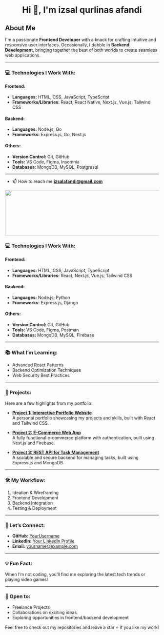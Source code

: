 <h1 align="center">Hi 👋, I'm izsal qurlinas afandi</h1>

## About Me

I'm a passionate **Frontend Developer** with a knack for crafting intuitive and responsive user interfaces. Occasionally, I dabble in **Backend Development**, bringing together the best of both worlds to create seamless web applications.

---

### 💻 Technologies I Work With:

#### Frontend:
- **Languages:** HTML, CSS, JavaScript, TypeScript
- **Frameworks/Libraries:** React, React Native, Next.js, Vue.js, Tailwind CSS

#### Backend:
- **Languages:** Node.js, Go
- **Frameworks:** Express.js, Go, Nest.js

#### Others:
- **Version Control:** Git, GitHub
- **Tools:** VS Code, Figma, Insomnia
- **Databases:** MongoDB, MySQL, Postgresql

---

- 📫 How to reach me **izsalafandi@gmail.com**
<!--
<h3 align="left">Connect with me:</h3>
<p align="left">
<a href="https://linkedin.com/in/izsal qurlianas afandi" target="blank"><img align="center" src="https://raw.githubusercontent.com/rahuldkjain/github-profile-readme-generator/master/src/images/icons/Social/linked-in-alt.svg" alt="izsal qurlianas afandi" height="30" width="40" /></a>
<a href="https://instagram.com/afandi_qurlinas" target="blank"><img align="center" src="https://raw.githubusercontent.com/rahuldkjain/github-profile-readme-generator/master/src/images/icons/Social/instagram.svg" alt="afandi_qurlinas" height="30" width="40" /></a>
</p>
-->


<a href="https://github.com/devxb/gitanimals">
  <img
    src="https://render.gitanimals.org/lines/izsal?pet-id=657112658383333343"
    width="700"
    height="150"
  />
</a>
  

<!--
<h3 align="left">Languages and Tools:</h3>
<p align="left"> <a href="https://www.w3.org/html/" target="_blank" rel="noreferrer"> <img src="https://raw.githubusercontent.com/devicons/devicon/master/icons/html5/html5-original-wordmark.svg" alt="html5" width="40" height="40"/> </a> <a href="https://www.w3schools.com/css/" target="_blank" rel="noreferrer"> <img src="https://raw.githubusercontent.com/devicons/devicon/master/icons/css3/css3-original-wordmark.svg" alt="css3" width="40" height="40"/> </a> <a href="https://developer.mozilla.org/en-US/docs/Web/JavaScript" target="_blank" rel="noreferrer"> <img src="https://raw.githubusercontent.com/devicons/devicon/master/icons/javascript/javascript-original.svg" alt="javascript" width="40" height="40"/> </a> <a href="https://git-scm.com/" target="_blank" rel="noreferrer"> <img src="https://www.vectorlogo.zone/logos/git-scm/git-scm-icon.svg" alt="git" width="40" height="40"/> </a> <img src="https://www.vectorlogo.zone/logos/mariadb/mariadb-icon.svg" alt="mariadb" width="40" height="40"/> </a> <a href="https://www.mysql.com/" target="_blank" rel="noreferrer"> <img src="https://raw.githubusercontent.com/devicons/devicon/master/icons/mysql/mysql-original-wordmark.svg" alt="mysql" width="40" height="40"/> </a> <a href="https://www.postgresql.org" target="_blank" rel="noreferrer"> <img src="https://raw.githubusercontent.com/devicons/devicon/master/icons/postgresql/postgresql-original-wordmark.svg" alt="postgresql" width="40" height="40"/> </a> <a href="https://reactjs.org/" target="_blank" rel="noreferrer"> <img src="https://raw.githubusercontent.com/devicons/devicon/master/icons/react/react-original-wordmark.svg" alt="react" width="40" height="40"/> </a> <a href="https://nextjs.org/" target="_blank" rel="noreferrer" style="color: white; background-color: #000;"> <img src="https://cdn.worldvectorlogo.com/logos/nextjs-2.svg" alt="nextjs" width="40" height="40" /> </a> <a href="https://redux.js.org" target="_blank" rel="noreferrer"> <img src="https://raw.githubusercontent.com/devicons/devicon/master/icons/redux/redux-original.svg" alt="redux" width="40" height="40"/> </a> <a href="https://tailwindcss.com/" target="_blank" rel="noreferrer"> <img src="https://www.vectorlogo.zone/logos/tailwindcss/tailwindcss-icon.svg" alt="tailwind" width="40" height="40"/> </a> <a href="https://www.typescriptlang.org/" target="_blank" rel="noreferrer"> <img src="https://raw.githubusercontent.com/devicons/devicon/master/icons/typescript/typescript-original.svg" alt="typescript" width="40" height="40"/> </a> <img src="https://raw.githubusercontent.com/devicons/devicon/master/icons/nodejs/nodejs-original-wordmark.svg" alt="nodejs" width="40" height="40"/> </a> <a href="https://www.php.net" target="_blank" rel="noreferrer"> <img src="https://raw.githubusercontent.com/devicons/devicon/master/icons/php/php-original.svg" alt="php" width="40" height="40"/> </a> <a href="https://golang.org" target="_blank" rel="noreferrer"> <img src="https://raw.githubusercontent.com/devicons/devicon/master/icons/go/go-original.svg" alt="go" width="40" height="40"/> </a> </p>
-->

<!--
<h3 align="left">Support:</h3>
<p><a href="https://www.buymeacoffee.com/izsalafand9"> <img align="left" src="https://cdn.buymeacoffee.com/buttons/v2/default-yellow.png" height="50" width="210" alt="izsalafand9" /></a></p><br><br>
-->


### 💻 Technologies I Work With:

#### Frontend:
- **Languages:** HTML, CSS, JavaScript, TypeScript
- **Frameworks/Libraries:** React, Next.js, Vue.js, Tailwind CSS

#### Backend:
- **Languages:** Node.js, Python
- **Frameworks:** Express.js, Django

#### Others:
- **Version Control:** Git, GitHub
- **Tools:** VS Code, Figma, Postman
- **Databases:** MongoDB, MySQL, Firebase

---

### 📚 What I’m Learning:
- Advanced React Patterns
- Backend Optimization Techniques
- Web Security Best Practices

---

### 🔧 Projects:
Here are a few highlights from my portfolio:

- **[Project 1: Interactive Portfolio Website](#)**  
  A personal portfolio showcasing my projects and skills, built with React and Tailwind CSS.

- **[Project 2: E-Commerce Web App](#)**  
  A fully functional e-commerce platform with authentication, built using Next.js and Firebase.

- **[Project 3: REST API for Task Management](#)**  
  A scalable and secure backend for managing tasks, built using Express.js and MongoDB.

---

### 🛠️ My Workflow:
1. Ideation & Wireframing
2. Frontend Development
3. Backend Integration
4. Testing & Deployment

---

### 🌱 Let’s Connect:
- **GitHub:** [YourUsername](https://github.com/YourUsername)
- **LinkedIn:** [Your LinkedIn Profile](#)
- **Email:** yourname@example.com

---

### 💡 Fun Fact:
When I’m not coding, you’ll find me exploring the latest tech trends or playing video games!

---

### 🚀 Open to:
- Freelance Projects
- Collaborations on exciting ideas
- Exploring opportunities in frontend/backend development

Feel free to check out my repositories and leave a star ⭐ if you like my work!




<div style="display: flex; justify-content: space-between;">
  <picture style="margin-right: 12px;">
<!--     <source
      srcset="https://github-readme-stats.vercel.app/api?username=izsal&show_icons=true&theme=dark"
      media="(prefers-color-scheme: dark)"
    />
    <source
      srcset="https://github-readme-stats.vercel.app/api?username=izsal&show_icons=true"
      media="(prefers-color-scheme: light), (prefers-color-scheme: no-preference)"
    /> -->
<!--     <img src="https://github-readme-stats.vercel.app/api?username=izsal&show_icons=true" /> -->
  </picture>
<!--   <img src="https://github-readme-stats.vercel.app/api/top-langs/?username=izsal&layout=compact&theme=radical" /> -->
</div>

<!---
izsal/izsal is a ✨ special ✨ repository because its `README.md` (this file) appears on your GitHub profile.
You can click the Preview link to take a look at your changes.
--->
